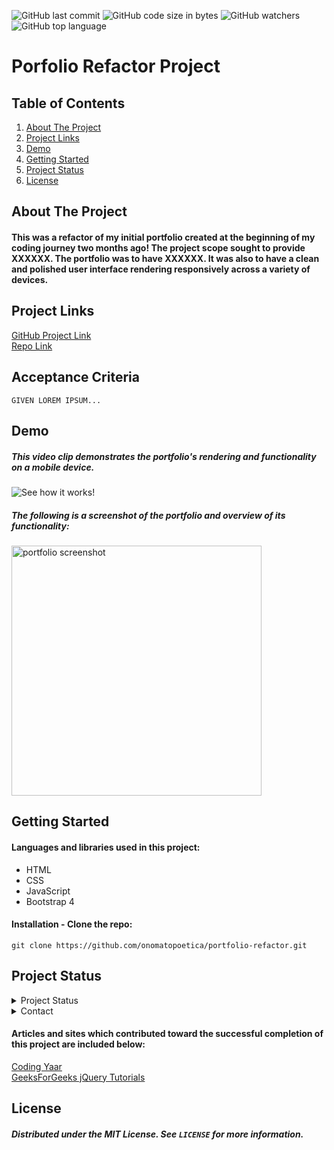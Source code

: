 ![GitHub last commit](https://img.shields.io/github/last-commit/onomatopoetica/portfolio-refactor)  ![GitHub code size in bytes](https://img.shields.io/github/languages/code-size/onomatopoetica/portfolio-refactor)  ![GitHub watchers](https://img.shields.io/github/watchers/onomatopoetica/portfolio-refactor?label=Watch&style=social)  ![GitHub top language](https://img.shields.io/github/languages/top/onomatopoetica/portfolio-refactor)

# Porfolio Refactor Project <br>

## Table of Contents
1. [About The Project](#About-The-Project)
1. [Project Links](#Project-Links)
1. [Demo](#Demo)
1. [Getting Started](#Getting-Started)
1. [Project Status](#Project-Status)
1. [License](#License)

## About The Project

#### This was a refactor of my initial portfolio created at the beginning of my coding journey two months ago! The project scope sought to provide XXXXXX. The portfolio was to have XXXXXX. It was also to have a clean and polished user interface rendering responsively across a variety of devices. 

## Project Links
[GitHub Project Link](https://onomatopoetica.github.io/portfolio-refactor/)<br>
[Repo Link](https://github.com/onomatopoetica/portfolio-refactor)

## Acceptance Criteria

```
GIVEN LOREM IPSUM...

```
## Demo

##### This video clip demonstrates the portfolio's rendering and functionality on a mobile device. <br>

![See how it works!](placeholder.GIF)  

##### The following is a screenshot of the portfolio and overview of its functionality: <br>

<img src="#" alt="portfolio screenshot" width="400" height="auto">

## Getting Started

#### Languages and libraries used in this project:
* HTML
* CSS
* JavaScript
* Bootstrap 4

#### Installation - Clone the repo: <br>
   ``` 
   git clone https://github.com/onomatopoetica/portfolio-refactor.git
   
   ```

## Project Status
<details>
    <summary>Project Status</summary>
    Active
</details>
<details>
    <summary>Contact</summary>
    jendotb@gmail.com
</details>

#### Articles and sites which contributed toward the successful completion of this project are included below:

[Coding Yaar](https://codingyaar.com/) <br>
[GeeksForGeeks jQuery Tutorials](https://www.geeksforgeeks.org/jquery-tutorials/) <br>

## License
##### Distributed under the MIT License. See `LICENSE` for more information.
